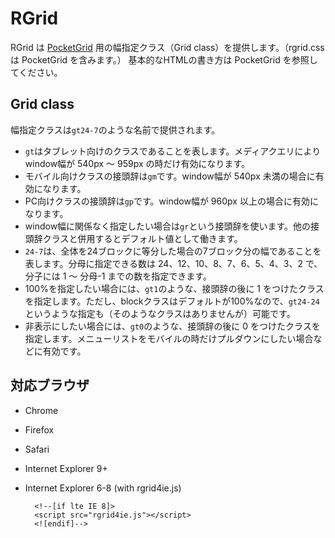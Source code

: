 RGrid
=====

RGrid は [PocketGrid](https://github.com/arnaudleray/pocketgrid) 用の幅指定クラス（Grid class）を提供します。（rgrid.css は PocketGrid を含みます。）
基本的なHTMLの書き方は PocketGrid を参照してください。

Grid class
----------

幅指定クラスは`gt24-7`のような名前で提供されます。

- `gt`はタブレット向けのクラスであることを表します。メディアクエリによりwindow幅が 540px ～ 959px の時だけ有効になります。
 - モバイル向けクラスの接頭辞は`gm`です。window幅が 540px 未満の場合に有効になります。
 - PC向けクラスの接頭辞は`gp`です。window幅が 960px 以上の場合に有効になります。
 - window幅に関係なく指定したい場合は`gr`という接頭辞を使います。他の接頭辞クラスと併用するとデフォルト値として働きます。
- `24-7`は、全体を24ブロックに等分した場合の7ブロック分の幅であることを表します。分母に指定できる数は 24、12、10、8、7、6、5、4、3、2 で、分子には 1 ～ 分母-1 までの数を指定できます。
 - 100%を指定したい場合には、`gt1`のような、接頭辞の後に 1 をつけたクラスを指定します。ただし、blockクラスはデフォルトが100%なので、`gt24-24`というような指定も（そのようなクラスはありませんが）可能です。
 - 非表示にしたい場合には、`gt0`のような、接頭辞の後に 0 をつけたクラスを指定します。メニューリストをモバイルの時だけプルダウンにしたい場合などに有効です。

対応ブラウザ
------------

- Chrome
- Firefox
- Safari
- Internet Explorer 9+

- Internet Explorer 6-8 (with rgrid4ie.js)

        <!--[if lte IE 8]>
        <script src="rgrid4ie.js"></script>
        <![endif]-->

